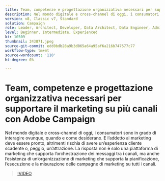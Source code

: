 ```yaml
---
title: Team, competenze e progettazione organizzativa necessari per supportare il marketing su più canali con Adobe Campaign
description: Nel mondo digitale e cross-channel di oggi, i consumatori sono in grado di interagire ovunque, quando e come desiderano.
version: v8, Classic v7, Standard
solution: Campaign
role: Leader, Architect, Developer, Data Architect, Data Engineer, Admin, User
level: Beginner, Intermediate, Experienced
kt: 10509
thumbnail: 343871.jpeg
source-git-commit: edd0bdb28a9b3d065a64a95af6a216b747577c77
workflow-type: tm+mt
source-wordcount: '110'
ht-degree: 0%

---
```


# Team, competenze e progettazione organizzativa necessari per supportare il marketing su più canali con Adobe Campaign

Nel mondo digitale e cross-channel di oggi, i consumatori sono in grado di interagire ovunque, quando e come desiderano. E l’addetto al marketing deve essere pronto, altrimenti rischia di avere un’esperienza cliente scadente o, peggio, un’attrazione. La risposta non è solo una piattaforma di marketing che supporta l’orchestrazione dei messaggi tra i canali, ma anche l’esistenza di un’organizzazione di marketing che supporta la pianificazione, l’esecuzione e la misurazione delle campagne di marketing su tutti i canali.

>[!VIDEO](https://video.tv.adobe.com/v/343871/?quality=12&learn=on)
